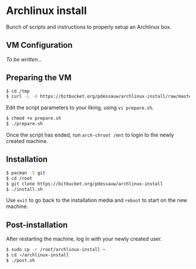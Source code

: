 # Archlinux install

Bunch of scripts and instructions to properly setup an Archlinux box.

## VM Configuration

*To be written...*

## Preparing the VM

```bash
$ cd /tmp
$ curl -L -O https://bitbucket.org/pdessauw/archlinux-install/raw/master/prepare.sh -u pdessauw
```

Edit the script parameters to your liking, using `vi prepare.sh`.

```bash
$ chmod +x prepare.sh
$ ./prepare.sh
```

Once the script has ended, run `arch-chroot /mnt` to login to the newly created machine.

## Installation

```bash
$ pacman -S git
$ cd /root
$ git clone https://bitbucket.org/pdessauw/archlinux-install
$ ./install.sh
```

Use `exit` to go back to the installation media and `reboot` to start on the new machine.

## Post-installation

After restarting the machine, log in with your newly created user.

```bash
$ sudo cp -r /root/archlinux-install ~
$ cd ~/archlinux-install
$ ./post.sh
```
